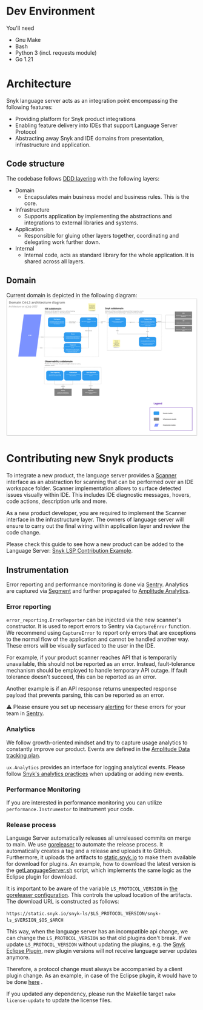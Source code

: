 # Dev Environment
You'll need
- Gnu Make
- Bash
- Python 3 (incl. requests module)
- Go 1.21

# Architecture

Snyk language server acts as an integration point encompassing the following features:

- Providing platform for Snyk product integrations
- Enabling feature delivery into IDEs that support Language Server Protocol
- Abstracting away Snyk and IDE domains from presentation, infrastructure and application.

## Code structure

The codebase
follows [DDD layering](https://docs.microsoft.com/en-us/dotnet/architecture/microservices/microservice-ddd-cqrs-patterns/ddd-oriented-microservice#layers-in-ddd-microservices)
with the following layers:

- Domain
  - Encapsulates main business model and business rules. This is the core.
- Infrastructure
  - Supports application by implementing the abstractions and integrations to external libraries and systems.
- Application
  - Responsible for gluing other layers together, coordinating and delegating work further down.
- Internal
  - Internal code, acts as standard library for the whole application. It is shared across all layers.

## Domain

Current domain is depicted in the following diagram:
![Domain C4-L3](./docs/images/domain.png)

# Contributing new Snyk products

To integrate a new product, the language server provides
a [Scanner](https://github.com/snyk/snyk-lsp/blob/8849121339c49d7ad03f9e8d795ba11c056bf43d/domain/snyk/scanner.go#L13)
interface as an abstraction for scanning that can be performed over an IDE workspace folder. Scanner implementation
allows to surface detected issues visually within IDE. This includes IDE diagnostic messages, hovers, code actions,
description urls and more.

As a new product developer, you are required to implement the Scanner interface in the infrastructure layer. The owners
of language server will ensure to carry out the final wiring within application layer and review the code change.

Please check this guide to see how a new product can be added to the Language
Server: [Snyk LSP Contribution Example](./docs/example.md).

## Instrumentation

Error reporting and performance monitoring is done via [Sentry](https://sentry.io/). Analytics are captured
via [Segment](https://segment.com/) and further propagated to [Amplitude Analytics](https://amplitude.com/).

### Error reporting

`error_reporting.ErrorReporter` can be injected via the new scanner's constructor. It is used to report errors to Sentry
via `CaptureError` function. We recommend using `CaptureError` to report only errors that are exceptions to the normal
flow of the application and cannot be handled another way. These errors will be visually surfaced to the user in the
IDE.

For example, if your product scanner reaches API that is temporarily unavailable, this should not be reported as an
error. Instead, fault-tolerance mechanism should be employed to handle temporary API outage. If fault tolerance doesn't
succeed, this can be reported as an error.

Another example is if an API response returns unexpected response payload that prevents parsing, this can be reported as
an error.

:warning: Please ensure you set up necessary [alerting](https://docs.sentry.io/product/alerts/) for these errors for
your team in [Sentry](https://sentry.io/organizations/snyk/alerts/rules/?project=6242547).

### Analytics

We follow growth-oriented mindset and try to capture usage analytics to constantly improve our product. Events are
defined in the [Amplitude Data tracking plan](https://data.amplitude.com/snyk/Snyk/events/main/latest).

`ux.Analytics` provides an interface for logging analytical events. Please
follow [Snyk's analytics practices](https://www.notion.so/snyk/Amplitude-Data-for-Developers-Overview-1723b875d9ed43dcad090722e0506e07)
when updating or adding new events.

### Performance Monitoring

If you are interested in performance monitoring you can utilize `performance.Instrumentor` to instrument your code.

### Release process

Language Server automatically releases all unreleased commits on merge to main. We
use [goreleaser](https://goreleaser.com/) to automate the release process.
It automatically creates a tag and a release and uploads it to GitHub. Furthermore, it uploads the artifacts
to [static.snyk.io](https://static.snyk.io/snyk-ls) to
make them available for download for plugins. An example, how to download the latest version is
the [getLanguageServer.sh](getLanguageServer.sh) script, which implements the same logic
as the Eclipse plugin for download.

It is important to be aware of the variable `LS_PROTOCOL_VERSION`
in [the goreleaser configuration](.goreleaser.yaml#L53). This controls the upload location
of the artifacts. The download URL is constructed as follows:

```https://static.snyk.io/snyk-ls/$LS_PROTOCOL_VERSION/snyk-ls_$VERSION_$OS_$ARCH```

This way, when the language server has an incompatible api change, we can change the `LS_PROTOCOL_VERSION` so that old
plugins don't break. If we update
`LS_PROTOCOL_VERSION` without updating the plugins, e.g.
the [Snyk Eclipse Plugin](https://github.com/snyk/snyk-eclipse-plugin), new plugin versions will
not receive language server updates anymore.

Therefore, a protocol change must always be accompanied by a client plugin change. As an example, in case of the Eclipse
plugin, it would have to be done
[here](https://github.com/snyk/snyk-eclipse-plugin/blob/babad5b5b67de21d08a58aac5ac94fa1a292c024/plugin/src/main/java/io/snyk/languageserver/download/LsBinaries.java#L7)
.

If you updated any dependency, please run the Makefile target `make license-update` to update the license files.
